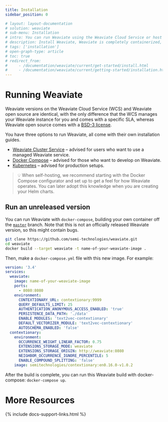 ```yaml
---
title: Installation
sidebar_position: 0

# layout: layout-documentation
# solution: weaviate
# sub-menu: Installation
# intro: You can run Weaviate using the Weaviate Cloud Service or ​host it yourself. ​For self-hosted versions, ​Weaviate is completely containerized; you can use Docker Compose and/or Kubernetes to run it.
# description: Install Weaviate, Weaviate is completely containerized, you can use Docker Compose and/or Kubernetes to run it.
# tags: ['installation']
# open-graph-type: article
# toc: true
# redirect_from:
#     - /documentation/weaviate/current/get-started/install.html
#     - /documentation/weaviate/current/getting-started/installation.html
---
```


# Running Weaviate

​Weaviate versions on the Weaviate Cloud Service (WCS) and Weaviate open source are identical, with the only difference that the WCS manages your Weaviate instance for you and comes with a specific SLA, whereas Weaviate open source comes with a [BSD-3 license](https://github.com/semi-technologies/weaviate/blob/master/LICENSE).

You have three options to run Weaviate, all come with their own installation guides.

* [Weaviate Cluster Service](./weaviate-cloud-service.html) – advised for users who want to use a managed Weaviate service.
* [Docker Compose](./docker-compose.html) – advised for those who want to develop on Weaviate.
* [Kubernetes](./kubernetes.html) – advised for production setups.

> 💡 When self-hosting, we recommend starting with the Docker Compose configurator and set up to get a feel for how Weaviate operates. You can later adopt this knowledge when you are creating your Helm charts.

## Run an unreleased version

You can run Weaviate with `docker-compose`, building your own container off the [`master`](https://github.com/semi-technologies/weaviate) branch. Note that this is not an officially released Weaviate version, so this might contain bugs.

```sh
git clone https://github.com/semi-technologies/weaviate.git
cd weaviate
docker build --target weaviate -t name-of-your-weaviate-image .
```

Then, make a `docker-compose.yml` file with this new image. For example:

```yml
version: '3.4'
services:
  weaviate:
    image: name-of-your-weaviate-image
    ports:
      - 8080:8080
    environment:
      CONTEXTIONARY_URL: contextionary:9999
      QUERY_DEFAULTS_LIMIT: 25
      AUTHENTICATION_ANONYMOUS_ACCESS_ENABLED: 'true'
      PERSISTENCE_DATA_PATH: './data'
      ENABLE_MODULES: 'text2vec-contextionary'
      DEFAULT_VECTORIZER_MODULE: 'text2vec-contextionary'
      AUTOSCHEMA_ENABLED: 'false'
  contextionary:
    environment:
      OCCURRENCE_WEIGHT_LINEAR_FACTOR: 0.75
      EXTENSIONS_STORAGE_MODE: weaviate
      EXTENSIONS_STORAGE_ORIGIN: http://weaviate:8080
      NEIGHBOR_OCCURRENCE_IGNORE_PERCENTILE: 5
      ENABLE_COMPOUND_SPLITTING: 'false'
    image: semitechnologies/contextionary:en0.16.0-v1.0.2
```

After the build is complete, you can run this Weaviate build with docker-compose: `docker-compose up`. 

# More Resources

{% include docs-support-links.html %}